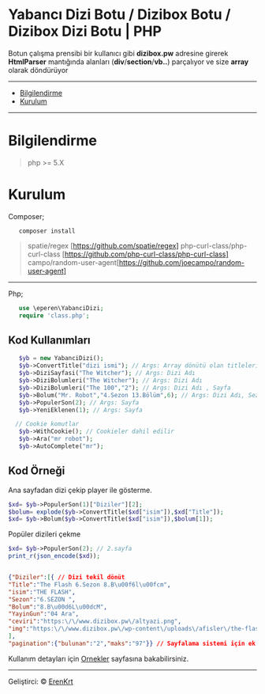 # Yabancı Dizi Botu / Dizibox Botu / Dizibox Dizi Botu | PHP

Botun çalışma prensibi bir kullanıcı gibi  **dizibox.pw** adresine girerek **HtmlParser** mantığında alanları (**div**/**section**/**vb..**) parçalıyor ve size **array** olarak döndürüyor

---
- [Bilgilendirme](#bilgilendirme)
- [Kurulum](#kurulum)
---

# Bilgilendirme
> php >= 5.X
# Kurulum
Composer;
```
   composer install
```
   > spatie/regex [https://github.com/spatie/regex]
   php-curl-class/php-curl-class [https://github.com/php-curl-class/php-curl-class]
   campo/random-user-agent[https://github.com/joecampo/random-user-agent]
   ---

Php;
```php
   use \eperen\YabanciDizi;
   require 'class.php';
```

## Kod Kullanımları
```php
   $yb = new YabanciDizi();
   $yb->ConvertTitle("dizi ismi"); // Args: Array dönütü olan titleleri baş harfaları büyük olmak üzere değiştirir.
   $yb->DiziSayfasi("The Witcher"); // Args: Dizi Adı
   $yb->DiziBolumleri("The Witcher"); // Args: Dizi Adı
   $yb->DiziBolumleri("The 100","2"); // Args: Dizi Adı , Sayfa
   $yb->Bolum("Mr. Robot","4.Sezon 13.Bölüm",6); // Args: Dizi Adı, Sezon bölüm, Player[boş olabilir]
   $yb->PopulerSon(2); // Args: Sayfa
   $yb->YeniEklenen(1); // Args: Sayfa

  // Cookie komutlar
   $yb->WithCookie(); // Cookieler dahil edilir
   $yb->Ara("mr robot");
   $yb->AutoComplete("mr");
```

## Kod Örneği

Ana sayfadan dizi çekip player ile gösterme.
```php
$xd= $yb->PopulerSon(1)["Diziler"][2];
$bolum= explode($yb->ConvertTitle($xd["isim"]),$xd["Title"]);
$xd= $yb->Bolum($yb->ConvertTitle($xd["isim"]),$bolum[1]);
```
Popüler dizileri çekme
```php
$xd= $yb->PopulerSon(2); // 2.sayfa
print_r(json_encode($xd));
```

```json

{"Diziler":[{ // Dizi tekil dönüt
"Title":"The Flash 6.Sezon 8.B\u00f6l\u00fcm",
"isim":"THE FLASH",
"Sezon":"6.SEZON ",
"Bolum":"8.B\u00d6L\u00dcM",
"YayinGun":"04 Ara",
"ceviri":"https:\/\/www.dizibox.pw\/altyazi.png",
"img":"https:\/\/www.dizibox.pw\/wp-content\/uploads\/afisler\/the-flash-220x140.jpg"}
],
"pagination":{"bulunan":"2","maks":"97"}} // Sayfalama sistemi için ek dönüt
```

Kullanım detayları için [Ornekler](https://github.com/ErenKrt/yabanci-dizi-botu-dizibox-php/ornekler) sayfasına bakabilirsiniz.

---
Geliştirci: &copy; [ErenKrt](https://www.instagram.com/ep.eren/)
